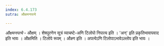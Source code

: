 ```yaml
---
index: 6.4.173
sutra: औक्षमनपत्ये

---
```

_औक्षमनपत्ये_ - औक्षम् । शेषपूरणेन सूत्रं व्याचष्टे-अणि टिलोपो निपात्य इति । 'अन्' इति प्रकृतिभावापवाद इति भावः । औक्षमिति । टिलोपे रूपम् । औक्ष्ण इति । अपत्येऽणि टिलोपाऽभावेऽल्लोप इति भावः । 